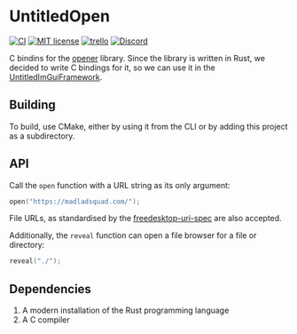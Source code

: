 # UntitledOpen
[![CI](https://github.com/MadLadSquad/UntitledOpen/actions/workflows/ci.yaml/badge.svg?branch=master)](https://github.com/MadLadSquad/UntitledOpen/actions/workflows/ci.yaml)
[![MIT license](https://img.shields.io/badge/License-MIT-blue.svg)](https://lbesson.mit-license.org/)
[![trello](https://img.shields.io/badge/Trello-UDE-blue])](https://trello.com/b/HmfuRY2K/untitleddesktop)
[![Discord](https://img.shields.io/discord/717037253292982315.svg?label=&logo=discord&logoColor=ffffff&color=7389D8&labelColor=6A7EC2)](https://discord.gg/4wgH8ZE)

C bindins for the [opener](https://github.com/Seeker14491/opener) library. Since the library is written in Rust,
we decided to write C bindings for it, so we can use it in the 
[UntitledImGuiFramework](https://github.com/MadLadSquad/UntitledImGuiFramework).

## Building
To build, use CMake, either by using it from the CLI or by adding this project as a subdirectory.

## API
Call the `open` function with a URL string as its only argument:
```c
open("https://madladsquad.com/");
```
File URLs, as standardised by the 
[freedesktop-uri-spec](https://www.freedesktop.org/wiki/Specifications/file-uri-spec/) are also accepted.

Additionally, the `reveal` function can open a file browser for a file or directory:
```c
reveal("./");
```

## Dependencies
1. A modern installation of the Rust programming language
1. A C compiler
